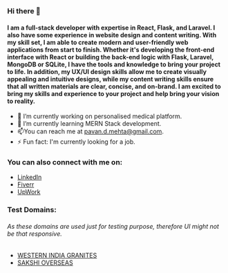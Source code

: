 ### Hi there 👋
#### I am a full-stack developer with expertise in React, Flask, and Laravel. I also have some experience in website design and content writing. With my skill set, I am able to create modern and user-friendly web applications from start to finish. Whether it's developing the front-end interface with React or building the back-end logic with Flask, Laravel, MongoDB or SQLite, I have the tools and knowledge to bring your project to life. In addition, my UX/UI design skills allow me to create visually appealing and intuitive designs, while my content writing skills ensure that all written materials are clear, concise, and on-brand. I am excited to bring my skills and experience to your project and help bring your vision to reality.

- 🔭 I’m currently working on personalised medical platform.
- 🌱 I’m currently learning MERN Stack development.
- 📫You can reach me at pavan.d.mehta@gmail.com.
- ⚡ Fun fact: I'm currently looking for a job.


### You can also connect with me on:

 - [LinkedIn](https://www.linkedin.com/in/pawandmehta/)
 - [Fiverr](https://www.fiverr.com/pawanmehta_?up_rollout=true)
 - [UpWork](https://www.upwork.com/freelancers/~01925223aa9465cbb0)
 
 ### Test Domains:
 ###### As these domains are used just for testing purpose, therefore UI might not be that responsive.
  - [WESTERN INDIA GRANITES](https://western-india-granites-ecomm.vercel.app/)
  - [SAKSHI OVERSEAS](https://sakshioverseas.vercel.app/)
